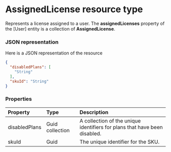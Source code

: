 # AssignedLicense resource type

Represents a license assigned to a user. The **assignedLicenses** property of the [User] entity is a collection of **AssignedLicense**.

### JSON representation

Here is a JSON representation of the resource

```json
{
  "disabledPlans": [
    "String"
  ],
  "skuId": "String"
}

```
### Properties
| Property	   | Type	|Description|
|:---------------|:--------|:----------|
|disabledPlans|Guid collection|A collection of the unique identifiers for plans that have been disabled.|
|skuId|Guid|The unique identifier for the SKU.|

<!-- uuid: c3c04a73-94c5-4798-b4a6-cbed3742f53f
2015-10-12 21:29:59 UTC -->
